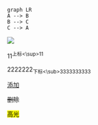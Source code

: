 ```mermaid
graph LR
A --> B
B --> C
C --> A
```

![](assets/916e8e93e219850710a95ce1897214fb0.png?0.9297817282962428)  
  
11<sup>上标<\sup>11
  
2222222<sub>下标<\sub>3333333333
  
  
  
<ins>添加
  
<del>删除
  
<mark>高光
